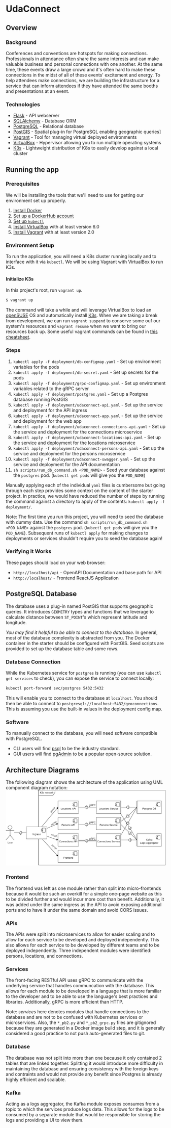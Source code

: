 # UdaConnect
## Overview
### Background
Conferences and conventions are hotspots for making connections. Professionals in attendance often share the same interests and can make valuable business and personal connections with one another. At the same time, these events draw a large crowd and it's often hard to make these connections in the midst of all of these events' excitement and energy. To help attendees make connections, we are building the infrastructure for a service that can inform attendees if they have attended the same booths and presentations at an event.

### Technologies
* [Flask](https://flask.palletsprojects.com/en/1.1.x/) - API webserver
* [SQLAlchemy](https://www.sqlalchemy.org/) - Database ORM
* [PostgreSQL](https://www.postgresql.org/) - Relational database
* [PostGIS](https://postgis.net/) - Spatial plug-in for PostgreSQL enabling geographic queries]
* [Vagrant](https://www.vagrantup.com/) - Tool for managing virtual deployed environments
* [VirtualBox](https://www.virtualbox.org/) - Hypervisor allowing you to run multiple operating systems
* [K3s](https://k3s.io/) - Lightweight distribution of K8s to easily develop against a local cluster

## Running the app

### Prerequisites
We will be installing the tools that we'll need to use for getting our environment set up properly.
1. [Install Docker](https://docs.docker.com/get-docker/)
2. [Set up a DockerHub account](https://hub.docker.com/)
3. [Set up `kubectl`](https://rancher.com/docs/rancher/v2.x/en/cluster-admin/cluster-access/kubectl/)
4. [Install VirtualBox](https://www.virtualbox.org/wiki/Downloads) with at least version 6.0
5. [Install Vagrant](https://www.vagrantup.com/docs/installation) with at least version 2.0

### Environment Setup
To run the application, you will need a K8s cluster running locally and to interface with it via `kubectl`. We will be using Vagrant with VirtualBox to run K3s.

#### Initialize K3s
In this project's root, run `vagrant up`.
```bash
$ vagrant up
```
The command will take a while and will leverage VirtualBox to load an [openSUSE](https://www.opensuse.org/) OS and automatically install [K3s](https://k3s.io/). When we are taking a break from development, we can run `vagrant suspend` to conserve some ouf our system's resources and `vagrant resume` when we want to bring our resources back up. Some useful vagrant commands can be found in [this cheatsheet](https://gist.github.com/wpscholar/a49594e2e2b918f4d0c4).


### Steps
1. `kubectl apply -f deployment/db-configmap.yaml` - Set up environment variables for the pods
2. `kubectl apply -f deployment/db-secret.yaml` - Set up secrets for the pods
3. `kubectl apply -f deployment/grpc-configmap.yaml` - Set up environment variables related to the gRPC server
3. `kubectl apply -f deployment/postgres.yaml` - Set up a Postgres database running PostGIS
4. `kubectl apply -f deployment/udaconnect-api.yaml` - Set up the service and deployment for the API ingress
5. `kubectl apply -f deployment/udaconnect-app.yaml` - Set up the service and deployment for the web app
5. `kubectl apply -f deployment/udaconnect-connections-api.yaml` - Set up the service and deployment for the connections microservice
5. `kubectl apply -f deployment/udaconnect-locations-api.yaml` - Set up the service and deployment for the locations microservice
5. `kubectl apply -f deployment/udaconnect-persons-api.yaml` - Set up the service and deployment for the persons microservice
5. `kubectl apply -f deployment/udaconnect-swagger.yaml` - Set up the service and deployment for the API documentation
6. `sh scripts/run_db_command.sh <POD_NAME>` - Seed your database against the `postgres` pod. (`kubectl get pods` will give you the `POD_NAME`)

Manually applying each of the individual `yaml` files is cumbersome but going through each step provides some context on the content of the starter project. In practice, we would have reduced the number of steps by running the command against a directory to apply of the contents: `kubectl apply -f deployment/`.

Note: The first time you run this project, you will need to seed the database with dummy data. Use the command `sh scripts/run_db_command.sh <POD_NAME>` against the `postgres` pod. (`kubectl get pods` will give you the `POD_NAME`). Subsequent runs of `kubectl apply` for making changes to deployments or services shouldn't require you to seed the database again!

### Verifying it Works

These pages should load on your web browser:
* `http://localhost/api` - OpenAPI Documentation and base path for API
* `http://localhost/` - Frontend ReactJS Application

## PostgreSQL Database
The database uses a plug-in named PostGIS that supports geographic queries. It introduces `GEOMETRY` types and functions that we leverage to calculate distance between `ST_POINT`'s which represent latitude and longitude.

_You may find it helpful to be able to connect to the database_. In general, most of the database complexity is abstracted from you. The Docker container in the starter should be configured with PostGIS. Seed scripts are provided to set up the database table and some rows.
### Database Connection
While the Kubernetes service for `postgres` is running (you can use `kubectl get services` to check), you can expose the service to connect locally:
```bash
kubectl port-forward svc/postgres 5432:5432
```
This will enable you to connect to the database at `localhost`. You should then be able to connect to `postgresql://localhost:5432/geoconnections`. This is assuming you use the built-in values in the deployment config map.
### Software
To manually connect to the database, you will need software compatible with PostgreSQL.
* CLI users will find [psql](http://postgresguide.com/utilities/psql.html) to be the industry standard.
* GUI users will find [pgAdmin](https://www.pgadmin.org/) to be a popular open-source solution.

## Architecture Diagrams

The following diagram shows the architecture of the application using UML component diagram notation:
![Architecture Diagram](./docs/architecture_design.png)

### Frontend

The frontend was left as one module rather than split into micro-frontends because it would be such an overkill for a simple one-page website as this to be divided further and would incur more cost than benefit.
Additionally, it was added under the same ingress as the API to avoid exposing additional ports and to have it under the same domain and avoid CORS issues.

### APIs

The APIs were split into microservices to allow for easier scaling and to allow for each service to be developed and deployed independently. This also allows for each service to be developed by different teams and to be deployed independently. Three independent modules were identified: persons, locations, and connections.

### Services

The front-facing RESTful API uses gRPC to communicate with the underlying service that handles communcation with the database. This allows for each module to be developed in a language that is more familiar to the developer and to be able to use the language's best practices and libraries. Additionally, gRPC is more efficient than HTTP.

Note: _services_ here denotes modules that handle connections to the database and are not to be confused with Kubernetes services or microservices. Also, the `*_pb2.py` and `*_pb2_grpc.py` files are gitignored because they are generated in a Docker image build step, and it is generally considered a good practice to not push auto-generated files to git.

### Database

The database was not split into more than one because it only contained 2 tables that are linked together. Splitting it would introduce more difficulty in maintaining the database and ensuring consistency with the foreign keys and contraints and would not provide any benefit since Postgres is already highly efficient and scalable.

### Kafka

Acting as a logs aggregator, the Kafka module exposes consumes from a topic to which the services produce logs data. This allows for the logs to be consumed by a separate module that would be responsible for storing the logs and providing a UI to view them.
